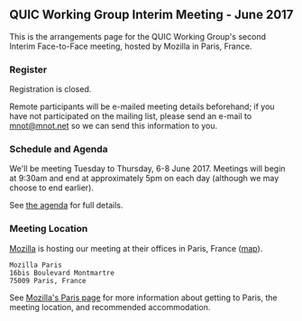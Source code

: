 ## QUIC Working Group Interim Meeting - June 2017

This is the arrangements page for the QUIC Working Group's second Interim Face-to-Face meeting,
hosted by Mozilla in Paris, France.


### Register

Registration is closed.

Remote participants will be e-mailed meeting details beforehand; if you have not participated on
the mailing list, please send an e-mail to [mnot@mnot.net](mailto:mnot@mnot.net) so we can send
this information to you.


### Schedule and Agenda

We'll be meeting Tuesday to Thursday, 6-8 June 2017. Meetings will begin at 9:30am and end at
approximately 5pm on each day (although we may choose to end earlier).

See [the agenda](agenda.md) for full details.


### Meeting Location

[Mozilla](https://mozilla.com/) is hosting our meeting at their
offices in Paris, France ([map](https://goo.gl/maps/y4Rnn32HUoq)).

    Mozilla Paris
    16bis Boulevard Montmartre 
    75009 Paris, France

See [Mozilla's Paris page](https://wiki.mozilla.org/Paris) for more information about getting to
Paris, the meeting location, and recommended accommodation.

